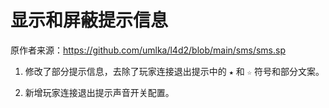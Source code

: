 # 显示和屏蔽提示信息



原作者来源：https://github.com/umlka/l4d2/blob/main/sms/sms.sp



1. 修改了部分提示信息，去除了玩家连接退出提示中的 `★` 和 `☆` 符号和部分文案。

2. 新增玩家连接退出提示声音开关配置。